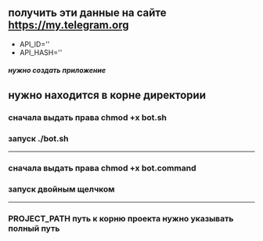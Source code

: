 ## получить эти данные на сайте https://my.telegram.org
* API_ID=''
* API_HASH=''
##### нужно создать приложение

## нужно находится в корне директории
### сначала выдать права chmod +x bot.sh
### запуск ./bot.sh

----

### сначала выдать права chmod +x bot.command
### запуск двойным щелчком

----

### PROJECT_PATH путь к корню проекта нужно указывать полный путь